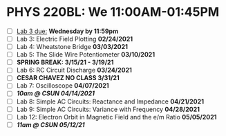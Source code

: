 # PHYS 220BL: We 11:00AM-01:45PM

- [ ] [Lab 3 due:](http://www.csun.edu/~hpostma/2021-1-220BL/lab03/lab03.html) **Wednesday by 11:59pm**
- [ ] Lab 3: Electric Field Plotting **02/24/2021**
- [ ] Lab 4: Wheatstone Bridge **03/03/2021**
- [ ] Lab 5: The Slide Wire Potentiometer **03/10/2021**
- [ ] **SPRING BREAK: 3/15/21 - 3/19/21**
- [ ] Lab 6: RC Circuit Discharge **03/24/2021**
- [ ] **CESAR CHAVEZ NO CLASS 3/31/21**
- [ ] Lab 7: Oscilloscope **04/07/2021**
- [ ] **_10am @ CSUN 04/14/2021_**
- [ ] Lab 8: Simple AC Circuits: Reactance and Impedance **04/21/2021**
- [ ] Lab 9: Simple AC Circuits: Variance with Frequency **04/28/2021**
- [ ] Lab 12: Electron Orbit in Magnetic Field and the e/m Ratio **05/05/2021**
- [ ] **_11am @ CSUN 05/12/21_**
